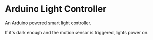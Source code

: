 # Arduino Light Controller
An Arduino powered smart light controller.

If it's dark enough and the motion sensor is triggered, lights power on.
